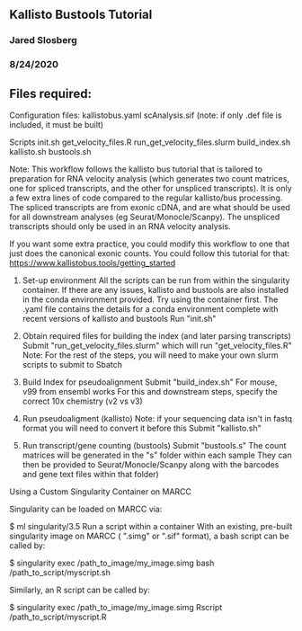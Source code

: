 ## Kallisto Bustools Tutorial
### Jared Slosberg
### 8/24/2020



## Files required:

Configuration files:
kallistobus.yaml 
scAnalysis.sif (note: if only .def file is included, it must be built)

Scripts
init.sh
get_velocity_files.R
run_get_velocity_files.slurm
build_index.sh
kallisto.sh
bustools.sh

Note: This workflow follows the kallisto bus tutorial that is tailored to preparation for RNA velocity analysis (which generates two count matrices, one for spliced transcripts, and the other for unspliced transcripts). It is only a few extra lines of code compared to the regular kallisto/bus processing. The spliced transcripts are from exonic cDNA, and are what should be used for all downstream analyses (eg Seurat/Monocle/Scanpy). The unspliced transcripts should only be used in an RNA velocity analysis. 

If you want some extra practice, you could modify this workflow to one that just does the canonical exonic counts. You could follow this tutorial for that: https://www.kallistobus.tools/getting_started

1. Set-up environment
All the scripts can be run from within the singularity container. If there are any issues, kallisto and bustools are also installed in the conda environment provided. Try using the container first.
The .yaml file contains the details for a conda environment complete with recent versions of kallisto and bustools
Run "init.sh"

2. Obtain required files for building the index (and later parsing transcripts)
Submit "run_get_velocity_files.slurm" which will run "get_velocity_files.R"
Note: For the rest of the steps, you will need to make your own slurm scripts to submit to Sbatch

3. Build Index for pseudoalignment
Submit "build_index.sh"
For mouse, v99 from ensembl works
For this and downstream steps, specify the correct 10x chemistry (v2 vs v3)

4. Run pseudoaligment (kallisto)
Note: if your sequencing data isn't in fastq format you will need to convert it before this
Submit "kallisto.sh"

5. Run transcript/gene counting (bustools)
Submit "bustools.s"
The count matrices will be generated in the "s" folder within each sample
They can then be provided to Seurat/Monocle/Scanpy along with the barcodes and gene text files within that folder)




Using a Custom Singularity Container on MARCC

Singularity can be loaded on MARCC via:

$ ml singularity/3.5
Run a script within a container
With an existing, pre-built singularity image on MARCC ( ".simg" or ".sif" format), a bash script can be called by:

$ singularity exec /path_to_image/my_image.simg bash /path_to_script/myscript.sh

Similarly, an R script can be called by:

$ singularity exec /path_to_image/my_image.simg Rscript /path_to_script/myscript.R


